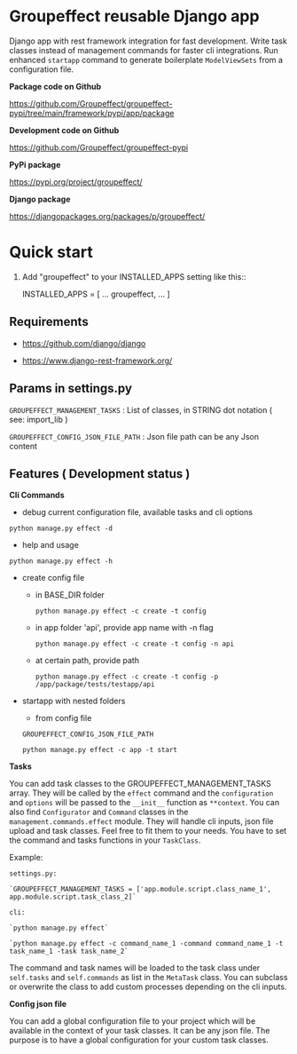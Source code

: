 # Groupeffect reusable Django app  

Django app with rest framework integration for fast development.
Write task classes instead of management commands for faster cli integrations.
Run enhanced `startapp` command to generate boilerplate `ModelViewSets` from a configuration file.

**Package code on Github**

https://github.com/Groupeffect/groupeffect-pypi/tree/main/framework/pypi/app/package

**Development code on Github**

https://github.com/Groupeffect/groupeffect-pypi

**PyPi package**

https://pypi.org/project/groupeffect/

**Django package**

https://djangopackages.org/packages/p/groupeffect/


# Quick start

1. Add "groupeffect" to your INSTALLED_APPS setting like this::

    INSTALLED_APPS = [ 
        ... 
        groupeffect,
        ...
    ]

## Requirements

- https://github.com/django/django

- https://www.django-rest-framework.org/

## Params in settings.py

`GROUPEFFECT_MANAGEMENT_TASKS` : List of classes, in STRING dot notation ( see: import_lib ) 

`GROUPEFFECT_CONFIG_JSON_FILE_PATH` : Json file path can be any Json content 

## Features ( Development status )

**Cli Commands**

- debug current configuration file, available tasks and cli options 

`python manage.py effect -d`

- help and usage

`python manage.py effect -h`

- create config file

    - in BASE_DIR folder  
    
        `python manage.py effect -c create -t config`
    
    - in app folder 'api', provide app name with -n flag  
    
        `python manage.py effect -c create -t config -n api`
    
    - at certain path, provide path
    
        `python manage.py effect -c create -t config -p /app/package/tests/testapp/api`

- startapp with nested folders

    - from config file

    `GROUPEFFECT_CONFIG_JSON_FILE_PATH`

    `python manage.py effect -c app -t start`


**Tasks** 

You can add task classes to the GROUPEFFECT_MANAGEMENT_TASKS array. They will be called by the `effect` command and the `configuration` and `options` will be passed to the `__init__` function as `**context`. You can also find `Configurator` and `Command` classes in the `management.commands.effect` module. They will handle cli inputs, json file upload and task classes. Feel free to fit them to your needs. You have to set the command and tasks functions in your `TaskClass`.

Example: 

    settings.py:

    `GROUPEFFECT_MANAGEMENT_TASKS = ['app.module.script.class_name_1', app.module.script.task_class_2]`

    cli:

    `python manage.py effect`

    `python manage.py effect -c command_name_1 -command command_name_1 -t task_name_1 -task task_name_2`

The command and task names will be loaded to the task class under `self.tasks` and `self.commands` as list in the `MetaTask` class. You can subclass or overwrite the class to add custom processes depending on the cli inputs.

**Config json file**

You can add a global configuration file to your project which will be available in the
context of your task classes. It can be any json file. The purpose is to have a global
configuration for your custom task classes.

